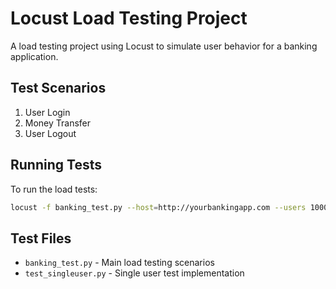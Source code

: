 # Locust Load Testing Project

A load testing project using Locust to simulate user behavior for a banking application.

## Test Scenarios

1. User Login
2. Money Transfer
3. User Logout

## Running Tests

To run the load tests:

```bash
locust -f banking_test.py --host=http://yourbankingapp.com --users 1000 --spawn-rate 100
```

## Test Files

- `banking_test.py` - Main load testing scenarios
- `test_singleuser.py` - Single user test implementation
